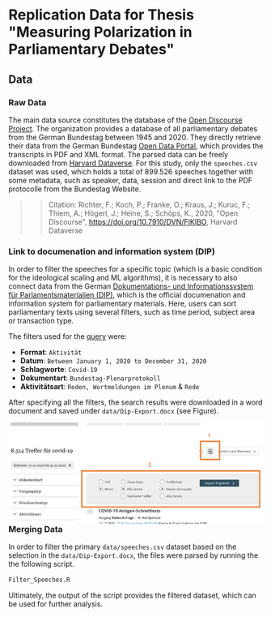 # Replication Data for Thesis "Measuring Polarization in Parliamentary Debates"

## Data 

### Raw Data
The main data source constitutes the database of the [Open Discourse Project](https://opendiscourse.de/). The organization provides a database of all parliamentary debates from the German Bundestag between 1945 and 2020. They directly retrieve their data from the German Bundestag [Open Data Portal](https://www.bundestag.de/services/opendata), which provides the transcripts in PDF and XML format. The parsed data can be freely downloaded from [Harvard Dataverse](https://dataverse.harvard.edu/dataverse/opendiscourse). For this study, only the `speeches.csv` dataset was used, which holds a total of 899.526 speeches together with some metadata, such as speaker, data, session and direct link to the PDF protocolle from the Bundestag Website. 

>> Citation: Richter, F.; Koch, P.; Franke, O.; Kraus, J.; Kuruc, F.; Thiem, A.; Högerl, J.; Heine, S.; Schöps, K., 2020, "Open Discourse", https://doi.org/10.7910/DVN/FIKIBO, Harvard Dataverse

### Link to documenation and information system (DIP)

In order to filter the speeches for a specific topic (which is a basic condition for the ideological scaling and ML algorithms), it is necessary to also connect data from the German [Dokumentations- und Informationssystem für Parlamentsmaterialien (DIP)](https://dip.bundestag.de/erweiterte-suche?term=covid-19&rows=25), which is the official documenation and information system for parliamentary materials. Here, users can sort parliamentary texts using several filters, such as time period, subject area or transaction type. 

The filters used for the [query](https://dip.bundestag.de/erweiterte-suche?fld.0.0=deskriptor&fld.0.0.term=covid-19&op.0=AND&f.typ=Aktivit%C3%A4t&f.herausgeber_dokumentart=Bundestag-Plenarprotokoll&f.aktivitaetsart_p=05Reden%2C%20Wortmeldungen%20im%20Plenum&f.aktivitaetsart_p=05Reden%2C%20Wortmeldungen%20im%20Plenum~Rede&f.datum.start=2020-01-01&f.datum.end=2020-12-31&rows=25) were:
- **Format**: `Aktivität`
- **Datum**: `Between January 1, 2020 to December 31, 2020`
- **Schlagworte**: `Covid-19` 
- **Dokumentart**: `Bundestag-Plenarprotokoll`
- **Aktivitätsart**: `Reden, Wortmeldungen im Plenum` & `Rede`


After specifying all the filters, the search results were downloaded in a word document and saved under `data/Dip-Export.docx` (see Figure).

<p align="center">
<img src="https://github.com/lukasbirki/Thesis/blob/main/Figures/DIP-Export.png" alt="Exporting DIP" width="800" style="float: right;">
</p>

### Merging Data

In order to filter the primary `data/speeches.csv` dataset based on the selection in the `data/Dip-Export.docx`, the files were parsed by running the the following script. 

```R
Filter_Speeches.R
```
Ultimately, the output of the script provides the filtered dataset, which can be used for further analysis. 

